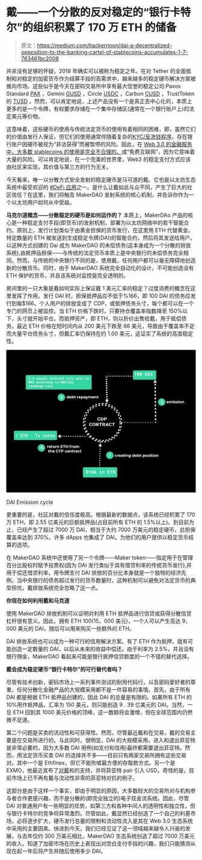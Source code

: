# 戴——一个分散的反对稳定的“银行卡特尔”的组织积累了 170 万 ETH 的储备

> 原文：<https://medium.com/hackernoon/dai-a-decentralized-opposition-to-the-banking-cartel-of-stablecoins-accumulates-1-7-763461bc2008>

并非没有足够的怀疑，2018 年确实可以被称为稳定之年。在对 Tether 的全面抵制和对稳定的加密货币作为结算手段的高需求中，越来越多的稳定硬币解决方案被推向市场。这些似乎是今天在密码交易所中享有最大信誉的稳定公司:Paxos Standard [PAX](https://www.paxos.com/standard/) ，Gemini [GUSD](https://gemini.com/dollar/) ，Circle [USDC](https://www.circle.com/en/usdc) ，Carbon [CUSD](https://fiat.carbon.money/) ，TrustToken 的 [TUSD](https://blog.trusttoken.com/trueusd-a-usd-backed-stablecoin-you-can-trust-9688796cfd0d) 。然而，可以肯定地说，上述产品没有一个是真正去中心化的，本质上更多的是一个令牌，有权要求存储在一个集中存储区(通常在一个银行账户上)的法定美元等价物。

这意味着，这些硬币的使用与传统法定货币的使用有着相同的困难，即，虽然它们的价值由发行人保证，但它们的使用通常伴随着复杂的[KYC/反洗钱程序](https://www.americancryptoassociation.com/2018/12/30/paxos-standard-hassling-ethereum-traders-trying-to-redeem-stablecoin-pax-for-dollars/)，存在银行账户因硬币被视为“非法获得”而被暂停的风险。因此，在 [Web 3.0 的金融服务中，大多数 stablecoins 的使用是完全不合理的。](https://www.technomads.wtf/blog/2018/12/7/enter-web3-or-why-the-capital-is-no-longer-the-scarce-resource)或“免费互联网”，因为它意味着大量的风险。可以肯定地说，在一个完美的世界里，Web3 的稳定支付方式应该由社区来实现，其价值与第三方的行为无关。

今天看来，唯一以分散方式安全发射的稳定硬币是马可道的戴。它也是以太坊生态系统中最受欢迎的 [#DeFi 应用](https://www.stateofthedapps.com/rankings/platform/ethereum/category/finance)之一。是什么让戴如此与众不同，产生了巨大的社区信任？在这里，我们将触及 MakerDAO 发射系统的核心机制，并告诉你作为一个以太坊用户如何从中受益。

**马克尔道概念——分散稳定的硬币是如何运作的？** 本质上，MakerDAo 产品的核心是一种稳定支付手段(即货币)的发射机制，部署为以太坊网络中的若干智能合约。原则上，发行计划类似于由黄金担保的货币发行，在这里用 ETH 代替黄金。特定数量的 ETH 被发送到生成稳定令牌(DAI)的智能合约，然后将其发送给用户。以这种方式创建的 Dai 成为 MakerDAO 的未偿债务(这本身成为一个分散的排放系统),由抵押品担保——与传统的法定货币本质上是中央银行的未偿债务完全相同。然而，与传统的中央银行不同的是，使用戴，任何用户都可以毫无障碍地创造新的分散货币。同时，由于 MakerDAO 系统完全自动化的设计，不可能创造没有 ETH 保护的货币，并且该系统对监控是完全透明的。

房间里的一只大象是戴如何实际上保证戴 1 美元汇率的稳定？过度消费的概念在这里发挥了作用。发行 DAI 时，担保抵押品应不低于%166，即 100 DAI 的债务应发行到每$166。个人用户的排放变成了 CDP，或抵押债务头寸，每个都可以在一个专门的网页上被监控。当 ETH 价格下跌时，只要持仓覆盖率指数降至 150%以下，头寸就开始平仓。而抵押资产，即 ETH，则以折价出售给戴，用于抵偿债务。最近 ETH 价格在短时间内从 200 美元下跌至 86 美元，导致由于覆盖率不足而大量平仓债务头寸，但戴汇率仍保持在约 1.00 美元，这证实了系统的高度稳定性。

![](img/6fead7a6610de531658d17cca7e05c66.png)

DAI Emission cycle

更重要的是，社区对戴的信任度极高。根据最新的数据点，该系统已经积累了 170 万 ETH，即 2.55 亿美元的巨额抵押品(占目前所有 ETH 的 1.5%以上)。到目前为止，已经产生了超过 7000 万 DAI，相当于大约 7000 万美元的稳定硬币，总担保覆盖率达到 370%。许多 dApps 也集成了 DAI，为他们的用户提供以稳定货币结算的选项。

在 MakerDAO 系统中还使用了另一个令牌——Maker token——指定用于在管理百分比股权时赋予投票权(因为 DAI 发行类似于具有借贷利率的传统货币发行),并用于偿还借贷利率。用令牌支付 DAI 排放的百分比本身就是一个独特的经济先例。当中央银行的债务超过发行的货币数量时，这种机制可以避免对法定货币的典型担忧。戴排放系统完全忽略了这一点。

**你现在如何利用戴和马克道**

使用 MakerDAO 排放机制可以证明对利用 ETH 抵押品进行信贷或获得分散信贷杠杆很有意义。因此，拥有 ETH 100(15，000 美元)，一个人可以产生高达 9，000 美元的 DAI，随后可以用来购买一些额外的 ETH。

DAI 排放系统也可以成为一种可行的信用解决方案。有了 ETH 作为抵押，就有可能创造一定数量的 DAI，以后从未来的收益中偿还。由于利率为 2.5%，并且没有银行佣金，MakerDAO 看起来可能是银行抵押信贷额度的一个不错的替代选择。

**戴会成为稳定硬币“银行卡特尔”的可行替代者吗？**

尽管有技术创新，密码市场上一系列事件测试的耐用代码行，以及密码爱好者的尊重，任何分散化金融产品的大规模采用都不是一件容易的事情。首先，由于所有 DAI 都是根据 ETH 抵押品创建的，因此 DAI 的总量是有限的。如果所有 ETH 的 10%用作抵押品，汇率为 150 美元，则只能创造 9 . 39 亿美元的 DAI。当然，一旦 ETH 回到其 1000 美元价格的顶峰，这一数额将会激增，但在全球范围内仍然微不足道。

第二个问题是买卖的流动性和可获得性。然而，尽管最近戴和在交易，戴的交易主要是在交易所进行的。与此同时，很明显，DAI 的大规模采用，进入和退出菲亚特是非常必要的，因为大多数 DAI 用例(如支付和信用)最终都需要退出菲亚特。然而，用法定货币买卖 DAI 的选择并不多——目前只有两家交易所拥有这些交易对。其中一个是 Ethfinex，但它不能吹嘘最方便的存取款方式。另一个是 EXMO，他最近宣布了[对戴](https://exmo.com/en/news_view?id=2500)和的支持，并将菲亚特 pair 引入 USD。奇怪的是，目前市场上已不再有戴与流动性非零的菲亚特对抗的例子。

这部分是由于这样一个事实，即由于明显的原因，大多数较大的交易所对与机构参与者合作更感兴趣，而不是分散的(即完全独立的)电子现金流系统。因此，尽管 DAI 对普通用户有一些明显的优势，如第三方和各种中间人的透明性和独立性，但与银行卡特尔的竞争将异常激烈。尽管如此，戴显然已经创造了一个自己的利基市场，必将逐步扩大，硬币发行总量的限制和流动性流入是其在 Web 3.0 生态系统中采用的主要因素。快进到今天，我们已经见证了这一领域越来越令人兴奋的发展，与去年仅约 300 万美元相比，MakerDAO 生态系统创造了超过 7000 万美元的收入。知道了加密市场在历史上表现出对空白支付手段的兴趣，我们只能猜测从现在起一年后将产生并随后使用多少 DAI。